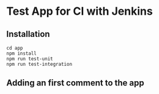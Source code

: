 # Test App for CI with Jenkins

## Installation

```
cd app
npm install
npm run test-unit
npm run test-integration
```

## Adding an first comment to the app
